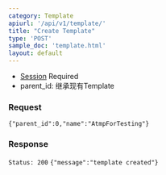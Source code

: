 ```yaml
---
category: Template
apiurl: '/api/v1/template/'
title: "Create Template"
type: 'POST'
sample_doc: 'template.html'
layout: default
---
```


* [Session](#/authentication) Required
* parent_id: 继承现有Template

### Request
```{"parent_id":0,"name":"AtmpForTesting"}```

### Response

```Status: 200```
```{"message":"template created"}```
